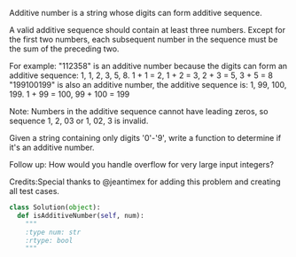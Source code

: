 Additive number is a string whose digits can form additive sequence.

A valid additive sequence should contain at least three numbers. Except for the first two numbers, each subsequent number in the sequence must be the sum of the preceding two.


For example:
"112358" is an additive number because the digits can form an additive sequence: 1, 1, 2, 3, 5, 8.
1 + 1 = 2, 1 + 2 = 3, 2 + 3 = 5, 3 + 5 = 8
"199100199" is also an additive number, the additive sequence is: 1, 99, 100, 199.
1 + 99 = 100, 99 + 100 = 199



Note: Numbers in the additive sequence cannot have leading zeros, so sequence 1, 2, 03 or 1, 02, 3 is invalid.


Given a string containing only digits '0'-'9', write a function to determine if it's an additive number.


Follow up:
How would you handle overflow for very large input integers?


Credits:Special thanks to @jeantimex for adding this problem and creating all test cases.


```python
class Solution(object):
  def isAdditiveNumber(self, num):
    """
    :type num: str
    :rtype: bool
    """
```
